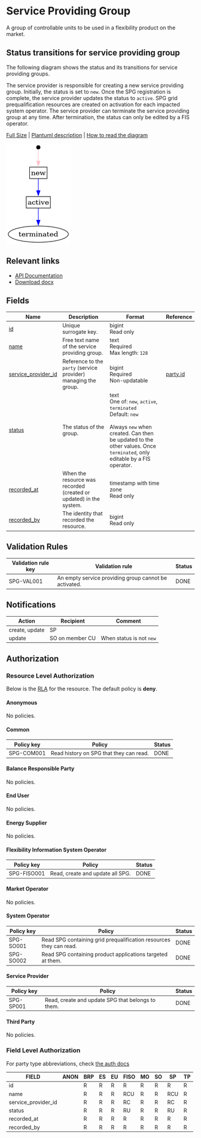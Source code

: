 # Service Providing Group

A group of controllable units to be used in a flexibility product on the market.

## Status transitions for service providing group

The following diagram shows the status and its transitions for service providing
groups.

The service provider is responsible for creating a new service providing group.
Initially, the status is set to `new`. Once the SPG registration is complete,
the service provider updates the status to `active`. SPG grid prequalification
resources are created on activation for each impacted system operator.
The service provider can terminate the service providing group at any time.
After termination, the status can only be edited by a FIS operator.

[Full Size](../diagrams/service_providing_group_status.png)
|
[Plantuml description](../diagrams/service_providing_group_status.plantuml)
|
[How to read the diagram](./index.md#status)

![Service Providing Group Registration Status](../diagrams/service_providing_group_status.png)

## Relevant links

* [API Documentation](/api/v0/#/operations/list_service_providing_group)
* [Download docx](../download/service_providing_group.docx)

## Fields

| Name                                                                                          | Description                                                        | Format                                                                                                                                                                                             | Reference                     |
|-----------------------------------------------------------------------------------------------|--------------------------------------------------------------------|----------------------------------------------------------------------------------------------------------------------------------------------------------------------------------------------------|-------------------------------|
| <a name="field-id" href="#field-id">id</a>                                                    | Unique surrogate key.                                              | bigint<br/>Read only                                                                                                                                                                               |                               |
| <a name="field-name" href="#field-name">name</a>                                              | Free text name of the service providing group.                     | text<br/>Required<br/>Max length: `128`                                                                                                                                                            |                               |
| <a name="field-service_provider_id" href="#field-service_provider_id">service_provider_id</a> | Reference to the `party` (service provider) managing the group.    | bigint<br/>Required<br/>Non-updatable                                                                                                                                                              | [party.id](party.md#field-id) |
| <a name="field-status" href="#field-status">status</a>                                        | The status of the group.                                           | text<br/>One of: `new`, `active`, `terminated`<br/>Default: `new`<br/><br/>Always `new` when created. Can then be updated to the other values. Once `terminated`, only editable by a FIS operator. |                               |
| <a name="field-recorded_at" href="#field-recorded_at">recorded_at</a>                         | When the resource was recorded (created or updated) in the system. | timestamp with time zone<br/>Read only                                                                                                                                                             |                               |
| <a name="field-recorded_by" href="#field-recorded_by">recorded_by</a>                         | The identity that recorded the resource.                           | bigint<br/>Read only                                                                                                                                                                               |                               |

## Validation Rules

| Validation rule key | Validation rule                                       | Status |
|---------------------|-------------------------------------------------------|--------|
| SPG-VAL001          | An empty service providing group cannot be activated. | DONE   |

## Notifications

| Action         | Recipient       | Comment                  |
|----------------|-----------------|--------------------------|
| create, update | SP              |                          |
| update         | SO on member CU | When status is not `new` |

## Authorization

### Resource Level Authorization

Below is the [RLA](../technical/auth.md#resource-level-authorization-rla) for the
resource. The default policy is **deny**.

#### Anonymous

No policies.

#### Common

| Policy key | Policy                                  | Status |
|------------|-----------------------------------------|--------|
| SPG-COM001 | Read history on SPG that they can read. | DONE   |

#### Balance Responsible Party

No policies.

#### End User

No policies.

#### Energy Supplier

No policies.

#### Flexibility Information System Operator

| Policy key  | Policy                           | Status |
|-------------|----------------------------------|--------|
| SPG-FISO001 | Read, create and update all SPG. | DONE   |

#### Market Operator

No policies.

#### System Operator

| Policy key | Policy                                                             | Status |
|------------|--------------------------------------------------------------------|--------|
| SPG-SO001  | Read SPG containing grid prequalification resources they can read. | DONE   |
| SPG-SO002  | Read SPG containing product applications targeted at them.         | DONE   |

#### Service Provider

| Policy key | Policy                                            | Status |
|------------|---------------------------------------------------|--------|
| SPG-SP001  | Read, create and update SPG that belongs to them. | DONE   |

#### Third Party

No policies.

### Field Level Authorization

For party type abbreviations, check [the auth docs](../technical/auth.md#party-market-actors)

| FIELD               | ANON | BRP | ES | EU | FISO | MO | SO | SP  | TP |
|---------------------|------|-----|----|----|------|----|----|-----|----|
| id                  |      | R   | R  | R  | R    | R  | R  | R   | R  |
| name                |      | R   | R  | R  | RCU  | R  | R  | RCU | R  |
| service_provider_id |      | R   | R  | R  | RC   | R  | R  | RC  | R  |
| status              |      | R   | R  | R  | RU   | R  | R  | RU  | R  |
| recorded_at         |      | R   | R  | R  | R    | R  | R  | R   | R  |
| recorded_by         |      | R   | R  | R  | R    | R  | R  | R   | R  |
